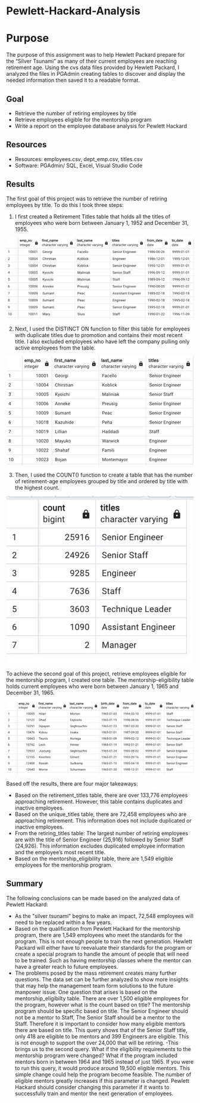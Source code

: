 # Pewlett-Hackard-Analysis

# **Purpose**
The purpose of this assignment was to help Hewlett Packard prepare for the “Silver Tsunami” as many of their current employees are reaching retirement age. Using the cvs data files provided by Hewlett Packard, I analyzed the files in PGAdmin creating tables to discover and display the needed information then saved it to a readable format.

## **Goal**
- Retrieve the number of retiring employees by title
- Retrieve employees eligible for the mentorship program
- Write a report on the employee database analysis for Pewlett Hackard

## **Resources**
- Resources: employees.csv, dept_emp.csv, titles.csv
- Software: PGAdmin/ SQL, Excel, Visual Studio Code

## **Results**

The first goal of this project was to retrieve the number of retiring employees by title. To do this I took three steps:
1. I first created a Retirement Titles table that holds all the titles of employees who were born between January 1, 1952 and December 31, 1955. 

![retirement_titles](retirement_titles.png)

2. Next, I used the DISTINCT ON function to filter this table for employees with duplicate titles due to promotion and contains their most recent title. I also excluded employees who have left the company pulling only active employees from the table.

![unique_titles](unique_titles.png)

3. Then, I used the COUNT() function to create a table that has the number of retirement-age employees grouped by title and ordered by title with the highest count.

![retiring_titles](retiring_titles.png)

To achieve the second goal of this project, retrieve employees eligible for the mentorship program, I created one table. The mentorship-eligibility table holds current employees who were born between January 1, 1965 and December 31, 1965.

![mentorship_eligibilty](mentorship_eligibilty.png)

Based off the results, there are four major takeaways:
- Based on the retirement_titles table, there are over 133,776 employees approaching retirement. However, this table contains duplicates and inactive employees.
- Based on the unique_titles table, there are 72,458 employees who are approaching retirement. This information does not include duplicated or inactive employees.
- From the retiring_titles table: The largest number of retiring employees are with the title of Senior Engineer (25,916) followed by Senior Staff (24,926). This information excludes duplicated employee information and the employee’s most recent title.
- Based on the mentorship_eligibility table, there are 1,549 eligible employees for the mentorship program.


## **Summary**
The following conclusions can be made based on the analyzed data of Pewlett Hackard:

- As the "silver tsunami" begins to make an impact, 72,548 employees will need to be replaced within a few years.
- Based on the qualification from Pewlett Hackard for the mentorship program, there are 1,549 employees who meet the standards for the program. This is not enough people to train the next generation. Hewlett Packard will either have to reevaluate their standards for the program or create a special program to handle the amount of people that will need to be trained. Such as having mentorship classes where the mentor can have a greater reach to future employees.
- The problems posed by the mass retirement creates many further questions. The data set can be further analyzed to show more insights that may help the management team form solutions to the future manpower issue. One question that arises is based on the mentorship_eligibilty table. There are over 1,500 eligible employees for the program, however what is the count based on title? The mentorship program should be specific based on title. The Senior Engineer should not be a mentor to Staff, The Senior Staff should be a mentor to the Staff. Therefore it is important to consider how many eligible mentors there are based on title. This query shows that of the Senior Staff title, only 418 are eligible to be mentors and 399 Engineers are eligible. This is not enough to support the over 24,000 that will be retiring. 
-This brings us to the second query. What if the eligibility requirements to the mentorship program were changed? What if the program included mentors born in between 1964 and 1965 instead of just 1965. If you were to run this query, it would produce around 19,500 eligible mentors. This simple change could help the program become feasible. The number of eligible mentors greatly increases if this parameter is changed. Pewlett Hackard should consider changing this parameter if it wants to successfully train and mentor the next generation of employees.

